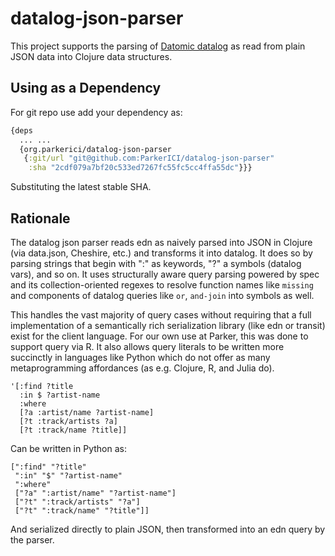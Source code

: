 datalog-json-parser
===================

This project supports the parsing of [Datomic datalog](https://docs.datomic.com/on-prem/query.html) as read from plain JSON data into Clojure data structures.

## Using as a Dependency

For git repo use add your dependency as:

```clojure
{deps
  ... ...
  {org.parkerici/datalog-json-parser
   {:git/url "git@github.com:ParkerICI/datalog-json-parser"
    :sha "2cdf079a7bf20c533ed7267fc55fc5cc4ffa55dc"}}}
```

Substituting the latest stable SHA.

## Rationale

The datalog json parser reads edn as naively parsed into JSON in Clojure (via data.json, Cheshire, etc.) and transforms it into
datalog. It does so by parsing strings that begin with ":" as keywords, "?" a symbols (datalog vars), and so on. It uses
structurally aware query parsing powered by spec and its collection-oriented regexes to resolve function names like `missing`
and components of datalog queries like `or`, `and-join` into symbols as well.

This handles the vast majority of query cases without requiring that a full implementation of a semantically rich serialization library
(like edn or transit) exist for the client language. For our own use at Parker, this was done to support query via R. It also
allows query literals to be written more succinctly in languages like Python which do not offer as many metaprogramming
affordances (as e.g. Clojure, R, and Julia do).

```
'[:find ?title
  :in $ ?artist-name
  :where
  [?a :artist/name ?artist-name]
  [?t :track/artists ?a]
  [?t :track/name ?title]]
```

Can be written in Python as:

```
[":find" "?title"
 ":in" "$" "?artist-name"
 ":where"
 ["?a" ":artist/name" "?artist-name"]
 ["?t" ":track/artists" "?a"]
 ["?t" ":track/name" "?title"]]
```

And serialized directly to plain JSON, then transformed into an edn query by the parser.
